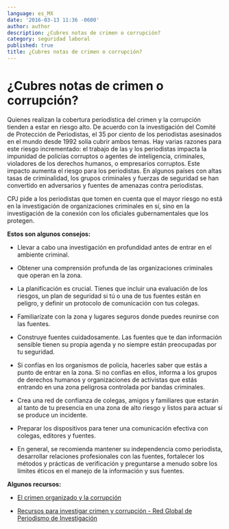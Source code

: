 ```yaml
---
language: es_MX
date: '2016-03-13 11:36 -0600'
author: author
description: ¿Cubres notas de crimen o corrupción?
category: seguridad laboral
published: true
title: ¿Cubres notas de crimen o corrupción?
---
```


# ¿Cubres notas de crimen o corrupción?

Quienes realizan la cobertura periodística del crimen y la corrupción tienden a estar en riesgo alto. De acuerdo con la investigación del Comité de Protección de Periodistas, el 35 por ciento de los periodistas asesinados en el mundo desde 1992 solía cubrir ambos temas. Hay varias razones para este riesgo incrementado: el trabajo de las y los periodistas impacta la impunidad de policías corruptos o agentes de inteligencia, criminales, violadores de los derechos humanos, o empresarios corruptos. Este impacto aumenta el riesgo para los periodistas. En algunos países con altas tasas de criminalidad, los grupos criminales y fuerzas de seguridad se han convertido en adversarios y fuentes de amenazas contra periodistas.

CPJ pide a los periodistas que tomen en cuenta que el mayor riesgo no está en la investigación de organizaciones criminales en sí, sino en la investigación de la conexión con los oficiales gubernamentales que los protegen.
 
**Estos son algunos consejos:**

- Llevar a cabo una investigación en profundidad antes de entrar en el ambiente criminal.

- Obtener una comprensión profunda de las organizaciones criminales que operan en la zona.

- La planificación es crucial. Tienes que incluir una evaluación de los riesgos, un plan de seguridad si tú o una de tus fuentes están en peligro, y definir un protocolo de comunicación con tus colegas.

- Familiarízate con la zona y lugares seguros donde puedes reunirse con las fuentes.

- Construye fuentes cuidadosamente. Las fuentes que te dan información sensible tienen su propia agenda y no siempre están preocupadas por tu seguridad.

- Si confías en los organismos de policía, hacerles saber que estás a punto de entrar en la zona. Si no confías en ellos, informa a los grupos de derechos humanos y organizaciones de activistas que estás entrando en una zona peligrosa controlada por bandas criminales.

- Crea una red de confianza de colegas, amigos y familiares que estarán al tanto de tu presencia en una zona de alto riesgo y listos para actuar si se produce un incidente.

- Preparar los dispositivos para tener una comunicación efectiva con colegas, editores y fuentes.

- En general, se recomienda mantener su independencia como periodista, desarrollar relaciones profesionales con las fuentes, fortalecer los métodos y prácticas de verificación y preguntarse a menudo sobre los límites éticos en el manejo de la información y sus fuentes.

**Algunos recursos:**

- [El crimen organizado y la corrupción](http://bit.ly/1NCcHG9)

- [Recursos para investigar crimen y corrupción - Red Global de Periodismo de Investigación](http://bit.ly/1oa7l0g)
